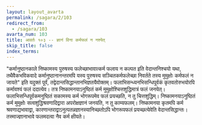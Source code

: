 ```yaml
---
layout: layout_avarta
permalink: /sagara/2/103
redirect_from:
  - /sagara/103
avarta_num: 103
title: आवर्तः १०३ -- ज्ञानं विना कर्मफलं न नश्येत्
skip_title: false
index_terms: 
---
```


"कर्मानुष्ठानकाले
निष्कामस्य पुरुषस्य फलेच्छाभावात्कर्म फलाय न कल्पत इति वेदान्तनिश्चयो यथा, तथैवैकभविकवादे कर्मानुष्ठानानन्तरमपि यस्य पुरुषस्य
सञ्चितकर्मफलेच्छा निवर्तते तस्य मुमुक्षोः कर्मफलं न जायते" इति यदुक्तं पूर्वं,
तद्वेदान्तसिद्धान्तानभिज्ञतयैवोक्तम्। फलाभिसन्ध्यनभिसन्धिपूर्वकं कृतवतोरुभयोरपि कर्मावश्यं फलं ददात्येव। तत्र निष्कामनयाऽनुष्ठितं कर्म मुमुक्षोश्चित्तशुद्धिमात्रं फलं जनयेत्। फलाभिसन्धिपूर्वकमनुष्ठितं सकामस्य कर्म भोगरूपमेव फलं प्रयच्छति, न तु चित्तशुद्धिम्। निष्कामनयाऽनुष्ठितं कर्म मुमुक्षोः
सत्वशुद्धिश्रवणादिद्वारा अपरोक्षज्ञानं जनयति, न तु काम्यफलम्। निष्कामनया कृतमपि कर्म श्रवणाद्यभावाद्वा, कारणान्तराद्वाऽनुत्पतन्नज्ञानस्यानिच्छतोऽपि
भोगरूपफलं प्रयच्छत्येवेति वेदान्तसिद्धान्तः। तस्माज्ज्ञानाभावे फलमदत्वा
नैव कर्म क्षीयते।
